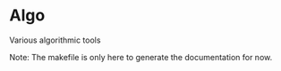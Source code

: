 # Algo
Various algorithmic tools

Note: The makefile is only here to generate the documentation for now.

